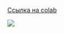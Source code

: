[Ссылка на colab](https://colab.research.google.com/drive/1O5GKt9JBZ6rYl6ojOyRNoB3Nf9dXLYUQ?usp=sharing)

<img src="/output/curves.png"/>
